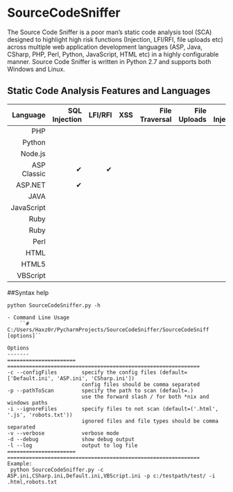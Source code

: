 # SourceCodeSniffer
The Source Code Sniffer is a poor man’s static code analysis tool (SCA) designed to highlight high risk functions (Injection, LFI/RFI, file uploads etc) across multiple web application development languages (ASP, Java, CSharp, PHP, Perl, Python, JavaScript, HTML etc) in a highly configurable manner.
Source Code Sniffer is written in Python 2.7 and supports both Windows and Linux.



## Static Code Analysis Features and Languages
|Language   |SQL Injection|LFI/RFI |XSS|File Traversal|File Uploads|XML Injection|JSON Injection|Command Injection|LDAP Injection|
|----------:|------------:|-------:|--:|-------------:|-----------:|------------:|-------------:|--------------:|-------------:|
|PHP        |             |        |   |              |            |             |              |               |              |
|Python     |             |        |   |              |            |             |              |               |              |
|Node.js    |             |        |   |              |            |             |              |               |              |
|ASP Classic| &#10004;    |&#10004;|   |              |            |             |              |               |              |
|ASP.NET    | &#10004;    |        |   |              |            |             |              |               |              |
|JAVA       |             |        |   |              |            |             |              |               |              |
|JavaScript |             |        |   |              |            |             |              |               |              |
|Ruby       |             |        |   |              |            |             |              |               |              |
|Ruby       |             |        |   |              |            |             |              |               |              |
|Perl       |             |        |   |              |            |             |              |               |              |
|HTML       |             |        |   |              |            |             |              |               |              |
|HTML5      |             |        |   |              |            |             |              |               |              |
|VBScript   |             |        |   |              |            |             |              |               |              |

##Syntax help
```
python SourceCodeSniffer.py -h

- Command Line Usage
	``# C:/Users/Haxz0r/PycharmProjects/SourceCodeSniffer/SourceCodeSniff [options]``

Options
-------
====================== ==============================================================
-c --configFiles        specify the config files (default=['Default.ini', 'ASP.ini', 'CSharp.ini'])
                        config files should be comma separated
-p --pathToScan         specify the path to scan (default=.)
                        use the forward slash / for both *nix and windows paths
-i --ignoreFiles        specify files to not scan (default=('.html', '.js', 'robots.txt'))
                        ignored files and file types should be comma separated 
-v --verbose            verbose mode
-d --debug              show debug output
-l --log                output to log file
====================== ==============================================================
Example:
 python SourceCodeSniffer.py -c ASP.ini,CSharp.ini,Default.ini,VBScript.ini -p c:/testpath/test/ -i .html,robots.txt
```


